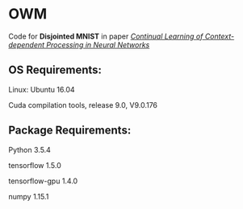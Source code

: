 # OWM
Code for **Disjointed MNIST** in paper *[Continual Learning of Context-dependent Processing in Neural Networks](https://arxiv.org/abs/1810.01256)*

## OS Requirements:

Linux: Ubuntu 16.04

Cuda compilation tools, release 9.0, V9.0.176

## Package  Requirements:

Python 3.5.4

tensorflow 1.5.0

tensorflow-gpu 1.4.0

numpy 1.15.1

